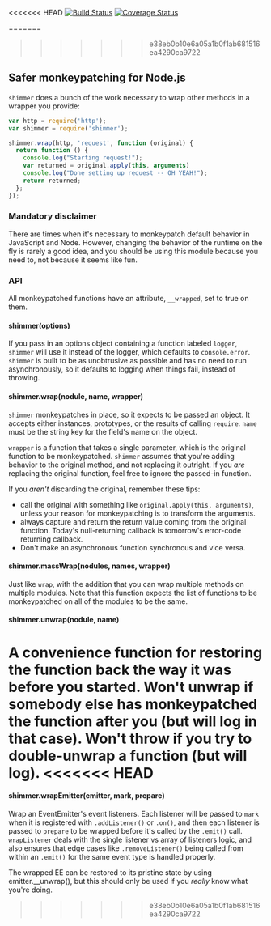 <<<<<<< HEAD
[![Build Status](https://travis-ci.org/othiym23/shimmer.svg)](https://travis-ci.org/othiym23/shimmer)
[![Coverage Status](https://coveralls.io/repos/othiym23/shimmer/badge.svg?branch=master)](https://coveralls.io/r/othiym23/shimmer?branch=master)

=======
>>>>>>> e38eb0b10e6a05a1b0f1ab681516ea4290ca9722
## Safer monkeypatching for Node.js

`shimmer` does a bunch of the work necessary to wrap other methods in
a wrapper you provide:

```javascript
var http = require('http');
var shimmer = require('shimmer');

shimmer.wrap(http, 'request', function (original) {
  return function () {
    console.log("Starting request!");
    var returned = original.apply(this, arguments)
    console.log("Done setting up request -- OH YEAH!");
    return returned;
  };
});
```

### Mandatory disclaimer

There are times when it's necessary to monkeypatch default behavior in
JavaScript and Node. However, changing the behavior of the runtime on the fly
is rarely a good idea, and you should be using this module because you need to,
not because it seems like fun.

### API

All monkeypatched functions have an attribute, `__wrapped`, set to true on
them.

#### shimmer(options)

If you pass in an options object containing a function labeled `logger`,
`shimmer` will use it instead of the logger, which defaults to `console.error`.
`shimmer` is built to be as unobtrusive as possible and has no need to run
asynchronously, so it defaults to logging when things fail, instead of
throwing.

#### shimmer.wrap(nodule, name, wrapper)

`shimmer` monkeypatches in place, so it expects to be passed an object.
It accepts either instances, prototypes, or the results of calling
`require`. `name` must be the string key for the field's name on the
object.

`wrapper` is a function that takes a single parameter, which is the original
function to be monkeypatched. `shimmer` assumes that you're adding behavior
to the original method, and not replacing it outright. If you *are* replacing
the original function, feel free to ignore the passed-in function.

If you *aren't* discarding the original, remember these tips:

* call the original with something like `original.apply(this, arguments)`,
  unless your reason for monkeypatching is to transform the arguments.
* always capture and return the return value coming from the original function.
  Today's null-returning callback is tomorrow's error-code returning callback.
* Don't make an asynchronous function synchronous and vice versa.

#### shimmer.massWrap(nodules, names, wrapper)

Just like `wrap`, with the addition that you can wrap multiple methods on
multiple modules. Note that this function expects the list of functions to be
monkeypatched on all of the modules to be the same.

#### shimmer.unwrap(nodule, name)

A convenience function for restoring the function back the way it was before
you started. Won't unwrap if somebody else has monkeypatched the function after
you (but will log in that case). Won't throw if you try to double-unwrap a
function (but will log).
<<<<<<< HEAD
=======

#### shimmer.wrapEmitter(emitter, mark, prepare)

Wrap an EventEmitter's event listeners. Each listener will be passed to
`mark` when it is registered with `.addListener()` or `.on()`, and then
each listener is passed to `prepare` to be wrapped before it's called
by the `.emit()` call. `wrapListener` deals with the single listener
vs array of listeners logic, and also ensures that edge cases like
`.removeListener()` being called from within an `.emit()` for the same
event type is handled properly.

The wrapped EE can be restored to its pristine state by using
emitter.__unwrap(), but this should only be used if you *really* know
what you're doing.
>>>>>>> e38eb0b10e6a05a1b0f1ab681516ea4290ca9722
